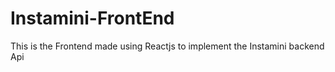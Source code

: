 # Instamini-FrontEnd
This is the Frontend made using Reactjs to implement the Instamini backend Api
